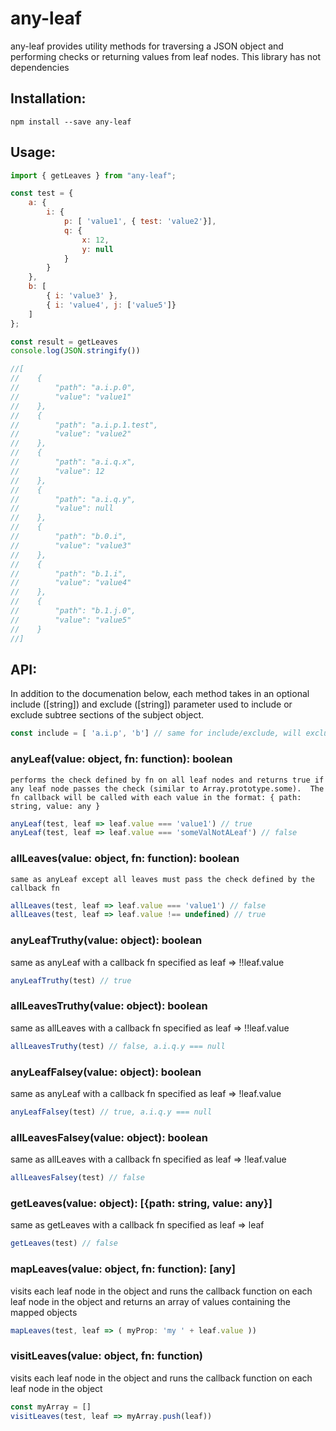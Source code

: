 # any-leaf 
any-leaf provides utility methods for traversing a JSON object and performing checks or returning values from leaf nodes.  This library has not dependencies

## Installation:
    npm install --save any-leaf

## Usage:

```javascript
import { getLeaves } from "any-leaf";

const test = {
    a: {
        i: {
            p: [ 'value1', { test: 'value2'}],
            q: {
                x: 12,
                y: null
            }
        }
    },
    b: [
        { i: 'value3' },
        { i: 'value4', j: ['value5']}
    ]
};

const result = getLeaves
console.log(JSON.stringify())

//[
//    {
//        "path": "a.i.p.0",
//        "value": "value1"
//    },
//    {
//        "path": "a.i.p.1.test",
//        "value": "value2"
//    },
//    {
//        "path": "a.i.q.x",
//        "value": 12
//    },
//    {
//        "path": "a.i.q.y",
//        "value": null
//    },
//    {
//        "path": "b.0.i",
//        "value": "value3"
//    },
//    {
//        "path": "b.1.i",
//        "value": "value4"
//    },
//    {
//        "path": "b.1.j.0",
//        "value": "value5"
//    }
//]


```


## API:
In addition to the documenation below, each method takes in an optional include ([string]) and exclude ([string]) parameter used to include or exclude subtree sections of the subject object. 


```javascript
const include = [ 'a.i.p', 'b'] // same for include/exclude, will exclude all nodes under the listed paths
```

### anyLeaf(value: object, fn: function): boolean
    performs the check defined by fn on all leaf nodes and returns true if any leaf node passes the check (similar to Array.prototype.some).  The fn callback will be called with each value in the format: { path: string, value: any }

```javascript
anyLeaf(test, leaf => leaf.value === 'value1') // true
anyLeaf(test, leaf => leaf.value === 'someValNotALeaf') // false
```

### allLeaves(value: object, fn: function): boolean
    same as anyLeaf except all leaves must pass the check defined by the callback fn

```javascript
allLeaves(test, leaf => leaf.value === 'value1') // false
allLeaves(test, leaf => leaf.value !== undefined) // true
```

### anyLeafTruthy(value: object): boolean
same as anyLeaf with a callback fn specified as leaf => !!leaf.value

```javascript
anyLeafTruthy(test) // true
```

### allLeavesTruthy(value: object): boolean
same as allLeaves with a callback fn specified as leaf => !!leaf.value

```javascript
allLeavesTruthy(test) // false, a.i.q.y === null
```

### anyLeafFalsey(value: object): boolean
same as anyLeaf with a callback fn specified as leaf => !leaf.value

```javascript
anyLeafFalsey(test) // true, a.i.q.y === null
```

### allLeavesFalsey(value: object): boolean
same as allLeaves with a callback fn specified as leaf => !leaf.value

```javascript
allLeavesFalsey(test) // false
```

### getLeaves(value: object): [{path: string, value: any}]
same as getLeaves with a callback fn specified as leaf => leaf

```javascript
getLeaves(test) // false
```

### mapLeaves(value: object, fn: function): [any]
visits each leaf node in the object and runs the callback function on each leaf node in the object and returns an array of values containing the mapped objects

```javascript
mapLeaves(test, leaf => ( myProp: 'my ' + leaf.value )) 
```

### visitLeaves(value: object, fn: function)
visits each leaf node in the object and runs the callback function on each leaf node in the object

```javascript
const myArray = []
visitLeaves(test, leaf => myArray.push(leaf))
```
